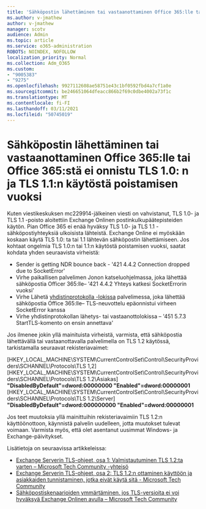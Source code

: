 ```yaml
---
title: 'Sähköpostin lähettäminen tai vastaanottaminen Office 365:lle tai Office 365:stä ei onnistu TLS 1.0: n ja TLS 1.1:n käytöstä poistamisen vuoksi'
ms.author: v-jmathew
author: v-jmathew
manager: scotv
audience: Admin
ms.topic: article
ms.service: o365-administration
ROBOTS: NOINDEX, NOFOLLOW
localization_priority: Normal
ms.collection: Adm_O365
ms.custom:
- "9005383"
- "9275"
ms.openlocfilehash: 9927112608ae58751e43c1bf0592fbd4a7cf1a0e
ms.sourcegitcommit: be246651064dfeacc866b2f69c0dbe4002a73f1c
ms.translationtype: MT
ms.contentlocale: fi-FI
ms.lasthandoff: 03/11/2021
ms.locfileid: "50745019"
---
```

# <a name="unable-to-sendreceive-email-tofrom-office-365-because-of-the-tls-10-and-tls-11-disablement"></a>Sähköpostin lähettäminen tai vastaanottaminen Office 365:lle tai Office 365:stä ei onnistu TLS 1.0: n ja TLS 1.1:n käytöstä poistamisen vuoksi

Kuten viestikeskuksen mc229914-jälkeinen viesti on vahvistanut, TLS 1.0- ja TLS 1.1 -poisto aloitettiin Exchange Onlinen postinkulkupäätepisteiden käytön. Pian Office 365 ei enää hyväksy TLS 1.0- ja TLS 1.1 -sähköpostiyhteyksiä ulkoisista lähteistä. Exchange Online ei myöskään koskaan käytä TLS 1.0: ta tai 1.1 lähtevän sähköpostin lähettämiseen. Jos kohtaat ongelmia TLS 1.0:n tai 1.1:n käytöstä poistamisen vuoksi, saatat kohdata yhden seuraavista virheistä:

- Sender is getting NDR bounce back - '421 4.4.2 Connection dropped due to SocketError'
- Virhe paikallisen palvelimen Jonon katseluohjelmassa, joka lähettää sähköpostia Officer 365:lle– '421 4.4.2 Yhteys katkesi SocketErrorin vuoksi'
- Virhe Lähetä [yhdistinprotokolla -lokissa](https://docs.microsoft.com/exchange/mail-flow/connectors/protocol-logging) palvelimessa, joka lähettää sähköpostia Office 365:lle– TLS-neuvottelu epäonnistui virheen SocketError kanssa
- Virhe yhdistinprotokollan lähetys- tai vastaanottolokissa – '451 5.7.3 StartTLS-komento on ensin annettava'

Jos ilmenee jokin yllä mainituista virheistä, varmista, että sähköpostia lähettävällä tai vastaanottavalla palvelimella on TLS 1.2 käytössä, tarkistamalla seuraavat rekisteriavaimet:

[HKEY_LOCAL_MACHINE\SYSTEM\CurrentControlSet\Control\SecurityProviders\SCHANNEL\Protocols\TLS 1,2] [HKEY_LOCAL_MACHINE\SYSTEM\CurrentControlSet\Control\SecurityProviders\SCHANNEL\Protocols\TLS 1.2\Asiakas] **"DisabledByDefault"=dword:00000000 "Enabled"=dword:00000001** [HKEY_LOCAL_MACHINE\SYSTEM\CurrentControlSet\Control\SecurityProviders\SCHANNEL\Protocols\TLS 1.2\Server] **"DisabledByDefault"=dword:000000000 "Enabled"=dword:00000001**

Jos teet muutoksia yllä mainittuihin rekisteriavaimiin TLS 1.2:n käyttöönottoon, käynnistä palvelin uudelleen, jotta muutokset tulevat voimaan. Varmista myös, että olet asentanut uusimmat Windows- ja Exchange-päivitykset.

Lisätietoja on seuraavissa artikkeleissa:

- [Exchange Serverin TLS-ohjeet, osa 1: Valmistautuminen TLS 1.2:ta varten – Microsoft Tech Community -yhteisö](https://techcommunity.microsoft.com/t5/exchange-team-blog/exchange-server-tls-guidance-part-1-getting-ready-for-tls-1-2/ba-p/607649)
- [Exchange Serverin TLS-ohjeet, osa 2: TLS 1.2:n ottaminen käyttöön ja asiakkaiden tunnistaminen, jotka eivät käytä sitä - Microsoft Tech Community](https://techcommunity.microsoft.com/t5/exchange-team-blog/exchange-server-tls-guidance-part-2-enabling-tls-1-2-and/ba-p/607761)
- [Sähköpostiskenaarioiden ymmärtäminen, jos TLS-versioita ei voi hyväksyä Exchange Onlinen avulla – Microsoft Tech Community](https://techcommunity.microsoft.com/t5/exchange-team-blog/understanding-email-scenarios-if-tls-versions-cannot-be-agreed/ba-p/2065089)
